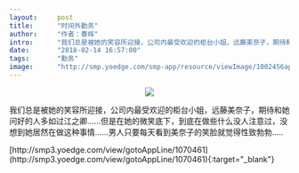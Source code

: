 ```yaml
---
layout:     post
title:      "时间外勤务"
author:     "作者：春辉"
intro:      "我们总是被她的笑容所迎接，公司内最受欢迎的柜台小姐，远藤美奈子，期待和她问好的人多如过江之卿......但是在她的微笑底下，到底在做些什么没人注意过，没想到她居然在做这种事情......男人只要每天看到美奈子的笑脸就觉得性致勃勃....."
date:       "2018-02-14 16:57:00"
tags:       "勤务"
image:      "http://smp.yoedge.com/smp-app/resource/viewImage/1002456appline.png"
---
```

<div style="text-align: center">
<p><img src="http://smp.yoedge.com/smp-app/resource/viewImage/1002456appline.png"/></p>
</div>
<p class="post-meta">
<span>我们总是被她的笑容所迎接，公司内最受欢迎的柜台小姐，远藤美奈子，期待和她问好的人多如过江之卿......但是在她的微笑底下，到底在做些什么没人注意过，没想到她居然在做这种事情......男人只要每天看到美奈子的笑脸就觉得性致勃勃.....</span>
</p>
[http://smp3.yoedge.com/view/gotoAppLine/1070461](http://smp3.yoedge.com/view/gotoAppLine/1070461){:target="_blank"}


